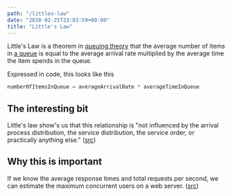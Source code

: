 ```yaml
---
path: "/littles-law"
date: "2018-02-25T23:03:59+00:00"
title: "Little's Law"
---
```


Little's Law is a theorem in [queuing theory](https://en.wikipedia.org/wiki/Queueing_theory)
that the average number of items in [a queue](https://www.hackerearth.com/practice/data-structures/queues/basics-of-queues/tutorial/) is equal to the average arrival rate multiplied by the average time the item spends in the queue.

Expressed in code, this looks like this

```python
numberOfItemsInQueue = averageArrivalRate * averageTimeInQueue
```

## The interesting bit

Little's law show's us that this relationship is "not influenced by the arrival process distribution, the service distribution, the service order, or practically anything else." ([src](https://pubsonline.informs.org/doi/abs/10.1287/opre.1110.0941))

## Why this is important

If we know the average response times and total requests per second, we can estimate the maximum concurrent users on a web server. ([src](https://perfwork.wordpress.com/tag/littles-law/))

